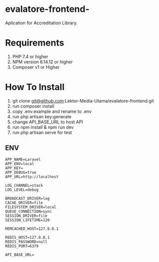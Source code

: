 # evalatore-frontend-
Aplication for Accreditation Library.

# Requirements
1. PHP 7.4 or higher
2. NPM version 6.14.12 or higher
3. Composer v1 or Higher

# How To Install
1. git clone git@github.com:Lektor-Media-Utama/evalatore-frontend.git
2. run composer install
3. copy .env.example and rename to .env
4. run php artisan key:generate
5. change API_BASE_URL to host API
6. run npm install & npm run dev
7. run php artisan serve for test

## ENV
```
APP_NAME=Laravel
APP_ENV=local
APP_KEY=
APP_DEBUG=true
APP_URL=http://localhost

LOG_CHANNEL=stack
LOG_LEVEL=debug

BROADCAST_DRIVER=log
CACHE_DRIVER=file
FILESYSTEM_DRIVER=local
QUEUE_CONNECTION=sync
SESSION_DRIVER=file
SESSION_LIFETIME=120

MEMCACHED_HOST=127.0.0.1

REDIS_HOST=127.0.0.1
REDIS_PASSWORD=null
REDIS_PORT=6379

API_BASE_URL=

```
